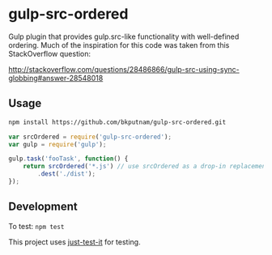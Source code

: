 # gulp-src-ordered
Gulp plugin that provides gulp.src-like functionality with well-defined ordering.
Much of the inspiration for this code was taken from this StackOverflow question:

http://stackoverflow.com/questions/28486866/gulp-src-using-sync-globbing#answer-28548018

## Usage

```bash
npm install https://github.com/bkputnam/gulp-src-ordered.git
```

```javascript
var srcOrdered = require('gulp-src-ordered');
var gulp = require('gulp');

gulp.task('fooTask', function() {
	return srcOrdered('*.js') // use srcOrdered as a drop-in replacement for gulp.src
		.dest('./dist');
});
```

## Development

To test: `npm test`

This project uses [just-test-it](https://www.npmjs.com/package/just-test-it) for testing.

